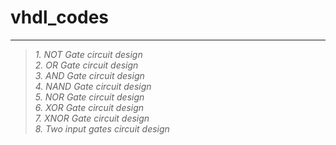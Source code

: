 # vhdl_codes
--------------
>_1. NOT Gate circuit design\
> 2. OR Gate circuit design \
> 3. AND Gate circuit design\
> 4. NAND Gate circuit design\
> 5. NOR Gate circuit design\
> 6. XOR Gate circuit design\
> 7. XNOR Gate circuit design\
> 8. Two input gates circuit design_
